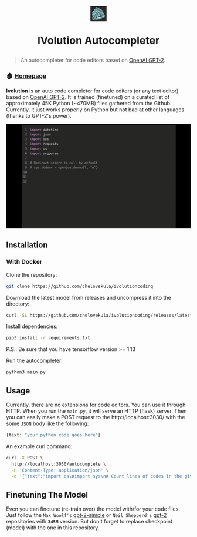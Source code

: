 
<h1 align="center"><img src="img/logo.png" alt="IVolution Autocompleter"/><p>IVolution Autocompleter</p></h1>



> An autocompleter for code editors based on [OpenAI GPT-2](https://github.com/openai/gpt-2).

### 🏠 [Homepage](https://ivolution.io)

**Ivolution** is an auto code completer for code editors (or any text editor) based on [OpenAI GPT-2](https://github.com/openai/gpt-2). It is trained (finetuned) on a curated list of approximately 45K Python (~470MB) files gathered from the Github. Currently, it just works properly on Python but not bad at other languages (thanks to GPT-2's power). 


![Ivolution demo GIF](img/python1.gif)
## Installation

### With Docker

Clone the repository:
```sh
git clone https://github.com/chelovekula/ivolutioncoding
```

Download the latest model from releases and uncompress it into the directory:
```sh
curl -SL https://github.com/chelovekula/ivolutioncoding/releases/latest/download/model.tar.xz | tar -xJC ./ivolutioncoding

```
Install dependencies:
```sh
pip3 install -r requirements.txt
```
P.S.: Be sure that you have tensorflow version >= 1.13

Run the autocompleter:
```sh
python3 main.py
```

## Usage
Currently, there are no extensions for code editors. You can use it through HTTP. When you run the `main.py`, it will serve an HTTP (flask) server. Then you can easily make a POST request to the http://localhost:3030/ with the some `JSON` body like the following:

```sh
{text: "your python code goes here"}
```

An example curl command:

```sh
curl -X POST \
  http://localhost:3030/autocomplete \
  -H 'Content-Type: application/json' \
  -d '{"text":"import os\nimport sys\n# Count lines of codes in the given directory, separated by file extension.\ndef main(directory):\n  line_count = {}\n  for filename in os.listdir(directory):\n    _, ext = os.path.splitext(filename)\n    if ext not"}'
  ```


## Finetuning The Model
Even you can finetune (re-train over) the model with/for your code files. Just follow the `Max Woolf's` [gpt-2-simple](https://github.com/minimaxir/gpt-2-simple) or `Neil Shepperd's` [gpt-2](https://github.com/nshepperd/gpt-2) repositories with **`345M`** version. But don't forget to replace checkpoint (model) with the one in this repository.
